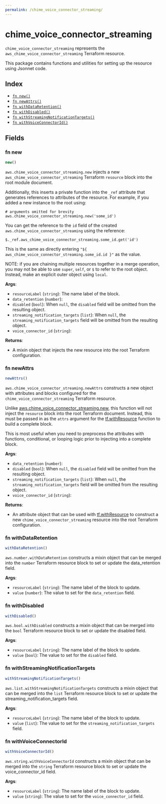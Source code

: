 ```yaml
---
permalink: /chime_voice_connector_streaming/
---
```


# chime_voice_connector_streaming

`chime_voice_connector_streaming` represents the `aws_chime_voice_connector_streaming` Terraform resource.



This package contains functions and utilities for setting up the resource using Jsonnet code.


## Index

* [`fn new()`](#fn-new)
* [`fn newAttrs()`](#fn-newattrs)
* [`fn withDataRetention()`](#fn-withdataretention)
* [`fn withDisabled()`](#fn-withdisabled)
* [`fn withStreamingNotificationTargets()`](#fn-withstreamingnotificationtargets)
* [`fn withVoiceConnectorId()`](#fn-withvoiceconnectorid)

## Fields

### fn new

```ts
new()
```


`aws.chime_voice_connector_streaming.new` injects a new `aws_chime_voice_connector_streaming` Terraform `resource`
block into the root module document.

Additionally, this inserts a private function into the `_ref` attribute that generates references to attributes of the
resource. For example, if you added a new instance to the root using:

    # arguments omitted for brevity
    aws.chime_voice_connector_streaming.new('some_id')

You can get the reference to the `id` field of the created `aws.chime_voice_connector_streaming` using the reference:

    $._ref.aws_chime_voice_connector_streaming.some_id.get('id')

This is the same as directly entering `"${ aws_chime_voice_connector_streaming.some_id.id }"` as the value.

NOTE: if you are chaining multiple resources together in a merge operation, you may not be able to use `super`, `self`,
or `$` to refer to the root object. Instead, make an explicit outer object using `local`.

**Args**:
  - `resourceLabel` (`string`): The name label of the block.
  - `data_retention` (`number`): 
  - `disabled` (`bool`):  When `null`, the `disabled` field will be omitted from the resulting object.
  - `streaming_notification_targets` (`list`):  When `null`, the `streaming_notification_targets` field will be omitted from the resulting object.
  - `voice_connector_id` (`string`): 

**Returns**:
- A mixin object that injects the new resource into the root Terraform configuration.


### fn newAttrs

```ts
newAttrs()
```


`aws.chime_voice_connector_streaming.newAttrs` constructs a new object with attributes and blocks configured for the `chime_voice_connector_streaming`
Terraform resource.

Unlike [aws.chime_voice_connector_streaming.new](#fn-chimevoiceconnectorstreamingnew), this function will not inject the `resource`
block into the root Terraform document. Instead, this must be passed in as the `attrs` argument for the
[tf.withResource](https://github.com/tf-libsonnet/core/tree/main/docs#fn-withresource) function to build a complete block.

This is most useful when you need to preprocess the attributes with functions, conditional, or looping logic prior to
injecting into a complete block.

**Args**:
  - `data_retention` (`number`): 
  - `disabled` (`bool`):  When `null`, the `disabled` field will be omitted from the resulting object.
  - `streaming_notification_targets` (`list`):  When `null`, the `streaming_notification_targets` field will be omitted from the resulting object.
  - `voice_connector_id` (`string`): 

**Returns**:
  - An attribute object that can be used with [tf.withResource](https://github.com/tf-libsonnet/core/tree/main/docs#fn-withresource) to construct a new `chime_voice_connector_streaming` resource into the root Terraform configuration.


### fn withDataRetention

```ts
withDataRetention()
```

`aws.number.withDataRetention` constructs a mixin object that can be merged into the `number`
Terraform resource block to set or update the data_retention field.



**Args**:
  - `resourceLabel` (`string`): The name label of the block to update.
  - `value` (`number`): The value to set for the `data_retention` field.


### fn withDisabled

```ts
withDisabled()
```

`aws.bool.withDisabled` constructs a mixin object that can be merged into the `bool`
Terraform resource block to set or update the disabled field.



**Args**:
  - `resourceLabel` (`string`): The name label of the block to update.
  - `value` (`bool`): The value to set for the `disabled` field.


### fn withStreamingNotificationTargets

```ts
withStreamingNotificationTargets()
```

`aws.list.withStreamingNotificationTargets` constructs a mixin object that can be merged into the `list`
Terraform resource block to set or update the streaming_notification_targets field.



**Args**:
  - `resourceLabel` (`string`): The name label of the block to update.
  - `value` (`list`): The value to set for the `streaming_notification_targets` field.


### fn withVoiceConnectorId

```ts
withVoiceConnectorId()
```

`aws.string.withVoiceConnectorId` constructs a mixin object that can be merged into the `string`
Terraform resource block to set or update the voice_connector_id field.



**Args**:
  - `resourceLabel` (`string`): The name label of the block to update.
  - `value` (`string`): The value to set for the `voice_connector_id` field.
